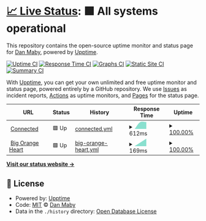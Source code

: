 # [📈 Live Status](https://status.connected.so): <!--live status--> **🟩 All systems operational**

This repository contains the open-source uptime monitor and status page for [Dan Maby](https://blue37.com), powered by [Upptime](https://github.com/upptime/upptime).

[![Uptime CI](https://github.com/danmaby/status.connected.so/workflows/Uptime%20CI/badge.svg)](https://github.com/danmaby/status.connected.so/actions?query=workflow%3A%22Uptime+CI%22)
[![Response Time CI](https://github.com/danmaby/status.connected.so/workflows/Response%20Time%20CI/badge.svg)](https://github.com/danmaby/status.connected.so/actions?query=workflow%3A%22Response+Time+CI%22)
[![Graphs CI](https://github.com/danmaby/status.connected.so/workflows/Graphs%20CI/badge.svg)](https://github.com/danmaby/status.connected.so/actions?query=workflow%3A%22Graphs+CI%22)
[![Static Site CI](https://github.com/danmaby/status.connected.so/workflows/Static%20Site%20CI/badge.svg)](https://github.com/danmaby/status.connected.so/actions?query=workflow%3A%22Static+Site+CI%22)
[![Summary CI](https://github.com/danmaby/status.connected.so/workflows/Summary%20CI/badge.svg)](https://github.com/danmaby/status.connected.so/actions?query=workflow%3A%22Summary+CI%22)

With [Upptime](https://upptime.js.org), you can get your own unlimited and free uptime monitor and status page, powered entirely by a GitHub repository. We use [Issues](https://github.com/danmaby/status.connected.so/issues) as incident reports, [Actions](https://github.com/danmaby/status.connected.so/actions) as uptime monitors, and [Pages](https://status.connected.so) for the status page.

<!--start: status pages-->
<!-- This summary is generated by Upptime (https://github.com/upptime/upptime) -->
<!-- Do not edit this manually, your changes will be overwritten -->
<!-- prettier-ignore -->
| URL | Status | History | Response Time | Uptime |
| --- | ------ | ------- | ------------- | ------ |
| <img alt="" src="https://icons.duckduckgo.com/ip3/connected.so.ico" height="13"> [Connected](https://connected.so) | 🟩 Up | [connected.yml](https://github.com/danmaby/status.connected.so/commits/HEAD/history/connected.yml) | <details><summary><img alt="Response time graph" src="./graphs/connected/response-time-week.png" height="20"> 612ms</summary><br><a href="https://status.connected.so/history/connected"><img alt="Response time 612" src="https://img.shields.io/endpoint?url=https%3A%2F%2Fraw.githubusercontent.com%2Fdanmaby%2Fstatus.connected.so%2FHEAD%2Fapi%2Fconnected%2Fresponse-time.json"></a><br><a href="https://status.connected.so/history/connected"><img alt="24-hour response time 612" src="https://img.shields.io/endpoint?url=https%3A%2F%2Fraw.githubusercontent.com%2Fdanmaby%2Fstatus.connected.so%2FHEAD%2Fapi%2Fconnected%2Fresponse-time-day.json"></a><br><a href="https://status.connected.so/history/connected"><img alt="7-day response time 612" src="https://img.shields.io/endpoint?url=https%3A%2F%2Fraw.githubusercontent.com%2Fdanmaby%2Fstatus.connected.so%2FHEAD%2Fapi%2Fconnected%2Fresponse-time-week.json"></a><br><a href="https://status.connected.so/history/connected"><img alt="30-day response time 612" src="https://img.shields.io/endpoint?url=https%3A%2F%2Fraw.githubusercontent.com%2Fdanmaby%2Fstatus.connected.so%2FHEAD%2Fapi%2Fconnected%2Fresponse-time-month.json"></a><br><a href="https://status.connected.so/history/connected"><img alt="1-year response time 612" src="https://img.shields.io/endpoint?url=https%3A%2F%2Fraw.githubusercontent.com%2Fdanmaby%2Fstatus.connected.so%2FHEAD%2Fapi%2Fconnected%2Fresponse-time-year.json"></a></details> | <details><summary><a href="https://status.connected.so/history/connected">100.00%</a></summary><a href="https://status.connected.so/history/connected"><img alt="All-time uptime 100.00%" src="https://img.shields.io/endpoint?url=https%3A%2F%2Fraw.githubusercontent.com%2Fdanmaby%2Fstatus.connected.so%2FHEAD%2Fapi%2Fconnected%2Fuptime.json"></a><br><a href="https://status.connected.so/history/connected"><img alt="24-hour uptime 100.00%" src="https://img.shields.io/endpoint?url=https%3A%2F%2Fraw.githubusercontent.com%2Fdanmaby%2Fstatus.connected.so%2FHEAD%2Fapi%2Fconnected%2Fuptime-day.json"></a><br><a href="https://status.connected.so/history/connected"><img alt="7-day uptime 100.00%" src="https://img.shields.io/endpoint?url=https%3A%2F%2Fraw.githubusercontent.com%2Fdanmaby%2Fstatus.connected.so%2FHEAD%2Fapi%2Fconnected%2Fuptime-week.json"></a><br><a href="https://status.connected.so/history/connected"><img alt="30-day uptime 100.00%" src="https://img.shields.io/endpoint?url=https%3A%2F%2Fraw.githubusercontent.com%2Fdanmaby%2Fstatus.connected.so%2FHEAD%2Fapi%2Fconnected%2Fuptime-month.json"></a><br><a href="https://status.connected.so/history/connected"><img alt="1-year uptime 100.00%" src="https://img.shields.io/endpoint?url=https%3A%2F%2Fraw.githubusercontent.com%2Fdanmaby%2Fstatus.connected.so%2FHEAD%2Fapi%2Fconnected%2Fuptime-year.json"></a></details>
| <img alt="" src="https://icons.duckduckgo.com/ip3/www.bigorangeheart.org.ico" height="13"> [Big Orange Heart](https://www.bigorangeheart.org) | 🟩 Up | [big-orange-heart.yml](https://github.com/danmaby/status.connected.so/commits/HEAD/history/big-orange-heart.yml) | <details><summary><img alt="Response time graph" src="./graphs/big-orange-heart/response-time-week.png" height="20"> 169ms</summary><br><a href="https://status.connected.so/history/big-orange-heart"><img alt="Response time 169" src="https://img.shields.io/endpoint?url=https%3A%2F%2Fraw.githubusercontent.com%2Fdanmaby%2Fstatus.connected.so%2FHEAD%2Fapi%2Fbig-orange-heart%2Fresponse-time.json"></a><br><a href="https://status.connected.so/history/big-orange-heart"><img alt="24-hour response time 169" src="https://img.shields.io/endpoint?url=https%3A%2F%2Fraw.githubusercontent.com%2Fdanmaby%2Fstatus.connected.so%2FHEAD%2Fapi%2Fbig-orange-heart%2Fresponse-time-day.json"></a><br><a href="https://status.connected.so/history/big-orange-heart"><img alt="7-day response time 169" src="https://img.shields.io/endpoint?url=https%3A%2F%2Fraw.githubusercontent.com%2Fdanmaby%2Fstatus.connected.so%2FHEAD%2Fapi%2Fbig-orange-heart%2Fresponse-time-week.json"></a><br><a href="https://status.connected.so/history/big-orange-heart"><img alt="30-day response time 169" src="https://img.shields.io/endpoint?url=https%3A%2F%2Fraw.githubusercontent.com%2Fdanmaby%2Fstatus.connected.so%2FHEAD%2Fapi%2Fbig-orange-heart%2Fresponse-time-month.json"></a><br><a href="https://status.connected.so/history/big-orange-heart"><img alt="1-year response time 169" src="https://img.shields.io/endpoint?url=https%3A%2F%2Fraw.githubusercontent.com%2Fdanmaby%2Fstatus.connected.so%2FHEAD%2Fapi%2Fbig-orange-heart%2Fresponse-time-year.json"></a></details> | <details><summary><a href="https://status.connected.so/history/big-orange-heart">100.00%</a></summary><a href="https://status.connected.so/history/big-orange-heart"><img alt="All-time uptime 100.00%" src="https://img.shields.io/endpoint?url=https%3A%2F%2Fraw.githubusercontent.com%2Fdanmaby%2Fstatus.connected.so%2FHEAD%2Fapi%2Fbig-orange-heart%2Fuptime.json"></a><br><a href="https://status.connected.so/history/big-orange-heart"><img alt="24-hour uptime 100.00%" src="https://img.shields.io/endpoint?url=https%3A%2F%2Fraw.githubusercontent.com%2Fdanmaby%2Fstatus.connected.so%2FHEAD%2Fapi%2Fbig-orange-heart%2Fuptime-day.json"></a><br><a href="https://status.connected.so/history/big-orange-heart"><img alt="7-day uptime 100.00%" src="https://img.shields.io/endpoint?url=https%3A%2F%2Fraw.githubusercontent.com%2Fdanmaby%2Fstatus.connected.so%2FHEAD%2Fapi%2Fbig-orange-heart%2Fuptime-week.json"></a><br><a href="https://status.connected.so/history/big-orange-heart"><img alt="30-day uptime 100.00%" src="https://img.shields.io/endpoint?url=https%3A%2F%2Fraw.githubusercontent.com%2Fdanmaby%2Fstatus.connected.so%2FHEAD%2Fapi%2Fbig-orange-heart%2Fuptime-month.json"></a><br><a href="https://status.connected.so/history/big-orange-heart"><img alt="1-year uptime 100.00%" src="https://img.shields.io/endpoint?url=https%3A%2F%2Fraw.githubusercontent.com%2Fdanmaby%2Fstatus.connected.so%2FHEAD%2Fapi%2Fbig-orange-heart%2Fuptime-year.json"></a></details>

<!--end: status pages-->

[**Visit our status website →**](https://status.connected.so)

## 📄 License

- Powered by: [Upptime](https://github.com/upptime/upptime)
- Code: [MIT](./LICENSE) © [Dan Maby](https://blue37.com)
- Data in the `./history` directory: [Open Database License](https://opendatacommons.org/licenses/odbl/1-0/)
